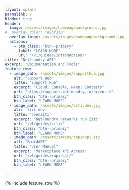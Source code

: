 ```yaml
---
layout: splash
permalink: /
hidden: true
header:
  image: /assets/images/homepagebackground.jpg
#  overlay_color: "#9bf315"
  overlay_image: /assets/images/homepagebackground.jpg
  actions:
    - btn_class: "btn--primary"
      label: "LEARN MORE"
      url: "/v1/guides/introduction/"
title: "Netfoundry API"
excerpt: "Documentation and Tools"
feature_row:
  - image_path: /assets/images/supporthub.jpg
    alt: "Support Hub"
    title: "Support Hub"
    excerpt: "Cloud, Console, &amp; Concepts"
    url: "https://support.netfoundry.io/hc/en-us"
    btn_class: "btn--primary"
    btn_label: "LEARN MORE"
  - image_path: /assets/images/ziti.dev.jpg
    alt: "Ziti.dev"
    title: "OpenZiti"
    excerpt: "NetFoundry networks run Ziti"
    url: "/v1/guides/ziti/"
    btn_class: "btn--primary"
    btn_label: "LEARN MORE"
  - image_path: /assets/images/rapidapi.jpg
    alt: "RapidAPI"
    title: "User Manual"
    excerpt: "Marketplace API Access"
    url: "/v1/guides/rapidapi/"
    btn_class: "btn--primary"
    btn_label: "LEARN MORE"

---
```


{% include feature_row %}

